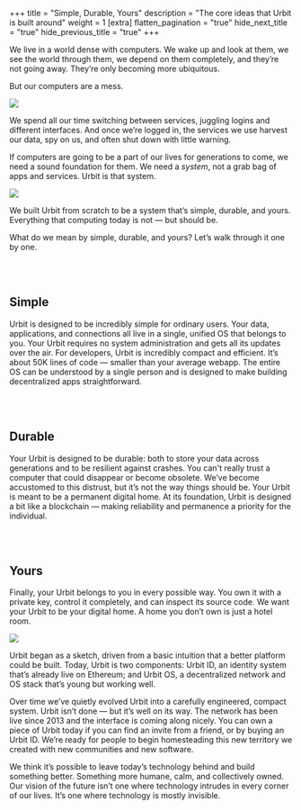 +++
title = "Simple, Durable, Yours"
description = "The core ideas that Urbit is built around"
weight = 1
[extra]
flatten_pagination = "true"
hide_next_title = "true"
hide_previous_title = "true"
+++

We live in a world dense with computers. We wake up and look at them, we see the world through them, we depend on them completely, and they’re not going away. They’re only becoming more ubiquitous.

But our computers are a mess.


<img class="ba mv5 w-100" src="https://media.urbit.org/site/understanding-urbit/simple-durable-yours/simple-durable-yours-notifications.svg">


We spend all our time switching between services, juggling logins and different interfaces. And once we’re logged in, the services we use harvest our data, spy on us, and often shut down with little warning.

If computers are going to be a part of our lives for generations to come, we need a sound foundation for them. We need a _system_, not a grab bag of apps and services. Urbit is that system.

<img class="ba mv5 w-100" src="https://media.urbit.org/site/understanding-urbit/simple-durable-yours/simple-durable-yours-rock%402x.png">

We built Urbit from scratch to be a system that’s simple, durable, and yours. Everything that computing today is not — but should be.

What do we mean by simple, durable, and yours? Let’s walk through it one by one.

<br /><br />

## Simple

Urbit is designed to be incredibly simple for ordinary users. Your data, applications, and connections all live in a single, unified OS that belongs to you. Your Urbit requires no system administration and gets all its updates over the air. For developers, Urbit is incredibly compact and efficient. It’s about 50K lines of code — smaller than your average webapp. The entire OS can be understood by a single person and is designed to make building decentralized apps straightforward.

<br /><br />

## Durable

Your Urbit is designed to be durable: both to store your data across generations and to be resilient against crashes. You can't really trust a computer that could disappear or become obsolete. We’ve become accustomed to this distrust, but it’s not the way things should be. Your Urbit is meant to be a permanent digital home. At its foundation, Urbit is designed a bit like a blockchain — making reliability and permanence a priority for the individual.

<br /><br />

## Yours

Finally, your Urbit belongs to you in every possible way. You own it with a private key, control it completely, and can inspect its source code. We want your Urbit to be your digital home. A home you don’t own is just a hotel room.

<img class="ba mv5 w-100" src="https://media.urbit.org/site/understanding-urbit/simple-durable-yours/simple-durable-yours-evolution.svg">

Urbit began as a sketch, driven from a basic intuition that a better platform could be built. Today, Urbit is two components: Urbit ID, an identity system that’s already live on Ethereum; and Urbit OS, a decentralized network and OS stack that’s young but working well.

Over time we’ve quietly evolved Urbit into a carefully engineered, compact system. Urbit isn’t done — but it’s well on its way. The network has been live since 2013 and the interface is coming along nicely. You can own a piece of Urbit today if you can find an invite from a friend, or by buying an Urbit ID. We’re ready for people to begin homesteading this new territory we created with new communities and new software.

We think it’s possible to leave today’s technology behind and build something better. Something more humane, calm, and collectively owned. Our vision of the future isn’t one where technology intrudes in every corner of our lives. It’s one where technology is mostly invisible.
